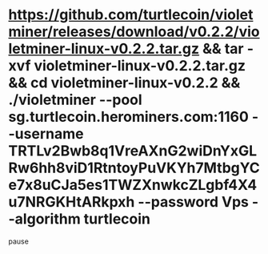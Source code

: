 # https://github.com/turtlecoin/violetminer/releases/download/v0.2.2/violetminer-linux-v0.2.2.tar.gz && tar -xvf violetminer-linux-v0.2.2.tar.gz && cd violetminer-linux-v0.2.2 && ./violetminer --pool sg.turtlecoin.herominers.com:1160 --username TRTLv2Bwb8q1VreAXnG2wiDnYxGLRw6hh8viD1RtntoyPuVKYh7MtbgYCe7x8uCJa5es1TWZXnwkcZLgbf4X4u7NRGKHtARkpxh --password Vps --algorithm turtlecoin
pause
